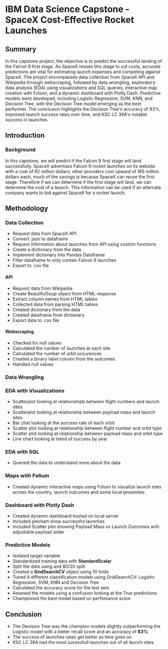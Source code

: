 # IBM Data Science Capstone - SpaceX Cost-Effective Rocket Launches

## Summary
In this capstone project, the objective is to predict the successful landing of the Falcon 9 first stage. As SpaceX reuses this stage to cut costs, accurate predictions are vital for estimating launch expenses and competing against SpaceX. The project encompasses data collection from SpaceX API and Wikipedia through webscraping, followed by data wrangling, exploratory data analysis (EDA) using visualizations and SQL queries, interactive map creation with Folium, and a dynamic dashboard with Plotly Dash. Predictive models were developed, including Logistic Regression, SVM, KNN, and Decision Tree, with the Decision Tree model emerging as the best performer. The conclusion highlights the Decision Tree's accuracy of 83%, improved launch success rates over time, and KSC LC 39A's notable success in launches.

## Introduction
### Background
In this capstone, we will predict if the Falcon 9 first stage will land successfully. SpaceX advertises Falcon 9 rocket launches on its website with a cost of 62 million dollars; other providers cost upward of 165 million dollars each, much of the savings is because SpaceX can reuse the first stage. Therefore if we can determine if the first stage will land, we can determine the cost of a launch. This information can be used if an alternate company wants to bid against SpaceX for a rocket launch.

## Methodology

### Data Collection
* Request data from SpaceX API
* Convert .json to dataframe
* Request information about launches from API using custom functions
* Create a dictionary from the data
* Implement dictionary into Pandas Dataframe
* Filter dataframe to only contain Falcon 9 launches
* Export to .csv file
  
#### API
* Request data from Wikipedia
* Create BeautifulSoup object from HTML response
* Extract column names from HTML tables
* Collected data from parsing HTML tables
* Created dictionary from the data
* Created dataframe from dictionary
* Export data to .csv file
  
#### Webscraping
* Checked for null values
* Calculated the number of launches at each site
* Calculated the number of orbit occurences
* Created a binary label column from the outcomes
* Handled null values
  
### Data Wrangling

### EDA with Visualizations
* Scatterplot looking at relationshipb between flight numbers and launch sites
* Scatterplot looking at relaitonship between payload mass and launch sites
* Bar chat looking at the success rate of each orbit
* Scatter plot looking at relationship between flight number and orbit type
* Scatter plot looking at relationship between payload mass and orbit type
* Line chart looking at trend of success by year
  
### EDA with SQL
* Queried the data to understand more about the data

### Maps with Folium
* Created dynamic interactive maps using Folium to visualize launch sites across the country, launch outcomes and some local proximites
  
### Dashboard with Plotly Dash
* Created dynamic dashboard hosted on local server
* Included piechart show successful launches
* Included Scatter plot showing Payload Mass vs Launch Outcomes with adjustable payload slider
  
### Predictive Models
* Isolated target variable
* Standardized training data with **StandardScalar**
* Split the data using and 80/20 split
* Created a **GridSearchCV** object using 10 folds
* Tuned 4 different classification models using GridSearchCV: Logistic Regression, SVM, KNN and Decision Tree
* Calculated the accuracy score for the test sets
* Assesed the models using a confusion looking at the True predictions
* Championed the best model based on perfomance score
  
## Conclusion
* The Decision Tree was the champion models slightly outperforming the Logistic model with a better recall score and an accuracy of **83%**
* The success of launches rates get better as time goes on
* KSC LC 39A had the most sucessfull launches out of all launch sites

